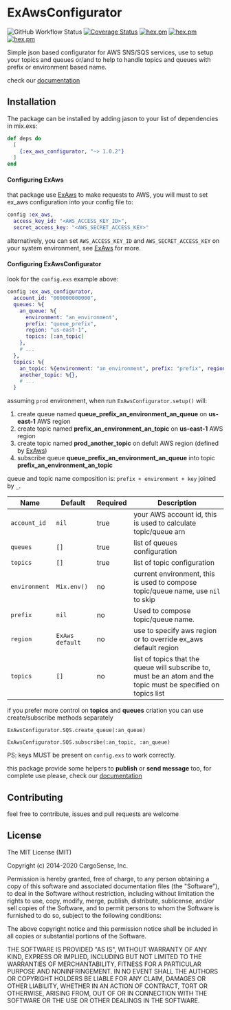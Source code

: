 # ExAwsConfigurator

![GitHub Workflow Status](https://img.shields.io/github/workflow/status/marciotoze/ex_aws_configurator/Elixir%20CI)
[![Coverage Status](https://coveralls.io/repos/github/marciotoze/ex_aws_configurator/badge.svg?branch=main)](https://coveralls.io/github/marciotoze/ex_aws_configurator?branch=main)
[![hex.pm](https://img.shields.io/hexpm/v/ex_aws_configurator.svg)](https://hex.pm/packages/ex_aws)
[![hex.pm](https://img.shields.io/hexpm/dt/ex_aws_configurator.svg)](https://hex.pm/packages/ex_aws)
[![hex.pm](https://img.shields.io/hexpm/l/ex_aws_configurator.svg)](https://hex.pm/packages/ex_aws)

Simple json based configurator for AWS SNS/SQS services, use to setup your topics and queues or/and to help to handle topics and queues with prefix or environment based name.

check our [documentation](https://hexdocs.pm/ex_aws_configurator/api-reference.html)

## Installation

The package can be installed by adding jason to your list of dependencies in mix.exs:

```elixir
def deps do
  [
    {:ex_aws_configurator, "~> 1.0.2"}
  ]
end
```

#### Configuring ExAws

that package use [ExAws](https://github.com/ex-aws/ex_aws) to make requests to AWS, you will must to set ex_aws configuration into your config file to:

```elixir
config :ex_aws,
  access_key_id: "<AWS_ACCESS_KEY_ID>",
  secret_access_key: "<AWS_SECRET_ACCESS_KEY>"
```

alternatively, you can set `AWS_ACCESS_KEY_ID` and `AWS_SECRET_ACCESS_KEY` on your system environment, see [ExAws](https://github.com/ex-aws/ex_aws) for more.

#### Configuring ExAwsConfigurator

look for the `config.exs` example above:

```elixir
config :ex_aws_configurator,
  account_id: "000000000000",
  queues: %{
    an_queue: %{
      environment: "an_environment",
      prefix: "queue_prefix",
      region: "us-east-1",
      topics: [:an_topic]
    },
    # ...
  },
  topics: %{
    an_topic: %{environment: "an_environment", prefix: "prefix", region: "us-east-1"},
    another_topic: %{},
    # ...
  }
```

assuming `prod` environment, when run `ExAwsConfigurator.setup()` will:

1. create queue named **queue_prefix_an_environment_an_queue** on **us-east-1** AWS region
2. create topic named **prefix_an_environment_an_topic** on **us-east-1** AWS region
3. create topic named **prod_another_topic** on defult AWS region (defined by [ExAws](https://github.com/ex-aws/ex_aws))
4. subscribe queue **queue_prefix_an_environment_an_queue** into topic **prefix_an_environment_an_topic**

queue and topic name composition is: `prefix + environment + key` joined by `_`.

| Name | Default | Required | Description |
|------|---------|----------|-------------|
| `account_id` | `nil` | true | your AWS account id, this is used to calculate topic/queue arn |
| `queues` | `[]` | true | list of queues configuration |
| `topics` | `[]` | true | list of topic configuration |
| `environment` | `Mix.env()` | no | current environment, this is used to compose topic/queue name, use `nil` to skip |
| `prefix` | `nil` | no | Used to compose topic/queue name. |
| `region` | `ExAws default` | no | use to specify aws region or to override ex_aws default region |
| `topics` | `[]` | no | list of topics that the queue will subscribe to, must be an atom and the topic must be specified on topics list |

if you prefer more control on **topics** and **queues** criation you can use create/subscribe methods separately

`ExAwsConfigurator.SQS.create_queue(:an_queue)`

`ExAwsConfigurator.SQS.subscribe(:an_topic, :an_queue)`

PS: keys MUST be present on `config.exs` to work correctly.

this package provide some helpers to **publish** or **send message** too, for complete use please, check our [documentation](https://hexdocs.pm/ex_aws_configurator/api-reference.html)

## Contributing

feel free to contribute, issues and pull requests are welcome

## License

The MIT License (MIT)

Copyright (c) 2014-2020 CargoSense, Inc.

Permission is hereby granted, free of charge, to any person obtaining a copy
of this software and associated documentation files (the "Software"), to deal
in the Software without restriction, including without limitation the rights
to use, copy, modify, merge, publish, distribute, sublicense, and/or sell
copies of the Software, and to permit persons to whom the Software is
furnished to do so, subject to the following conditions:

The above copyright notice and this permission notice shall be included in
all copies or substantial portions of the Software.

THE SOFTWARE IS PROVIDED "AS IS", WITHOUT WARRANTY OF ANY KIND, EXPRESS OR
IMPLIED, INCLUDING BUT NOT LIMITED TO THE WARRANTIES OF MERCHANTABILITY,
FITNESS FOR A PARTICULAR PURPOSE AND NONINFRINGEMENT. IN NO EVENT SHALL THE
AUTHORS OR COPYRIGHT HOLDERS BE LIABLE FOR ANY CLAIM, DAMAGES OR OTHER
LIABILITY, WHETHER IN AN ACTION OF CONTRACT, TORT OR OTHERWISE, ARISING FROM,
OUT OF OR IN CONNECTION WITH THE SOFTWARE OR THE USE OR OTHER DEALINGS IN
THE SOFTWARE.
